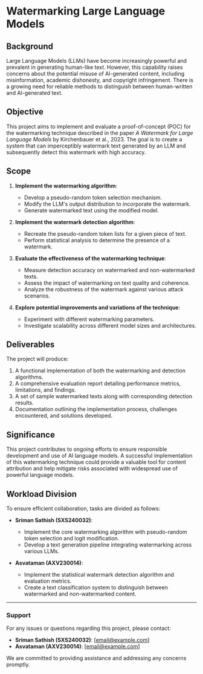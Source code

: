 # Watermarking Large Language Models

## Background
Large Language Models (LLMs) have become increasingly powerful and prevalent in generating human-like text. However, this capability raises concerns about the potential misuse of AI-generated content, including misinformation, academic dishonesty, and copyright infringement. There is a growing need for reliable methods to distinguish between human-written and AI-generated text.

## Objective
This project aims to implement and evaluate a proof-of-concept (POC) for the watermarking technique described in the paper *A Watermark for Large Language Models* by Kirchenbauer et al., 2023. The goal is to create a system that can imperceptibly watermark text generated by an LLM and subsequently detect this watermark with high accuracy.

## Scope
1. **Implement the watermarking algorithm**:
   - Develop a pseudo-random token selection mechanism.
   - Modify the LLM's output distribution to incorporate the watermark.
   - Generate watermarked text using the modified model.

2. **Implement the watermark detection algorithm**:
   - Recreate the pseudo-random token lists for a given piece of text.
   - Perform statistical analysis to determine the presence of a watermark.

3. **Evaluate the effectiveness of the watermarking technique**:
   - Measure detection accuracy on watermarked and non-watermarked texts.
   - Assess the impact of watermarking on text quality and coherence.
   - Analyze the robustness of the watermark against various attack scenarios.

4. **Explore potential improvements and variations of the technique**:
   - Experiment with different watermarking parameters.
   - Investigate scalability across different model sizes and architectures.

## Deliverables
The project will produce:
1. A functional implementation of both the watermarking and detection algorithms.
2. A comprehensive evaluation report detailing performance metrics, limitations, and findings.
3. A set of sample watermarked texts along with corresponding detection results.
4. Documentation outlining the implementation process, challenges encountered, and solutions developed.

## Significance
This project contributes to ongoing efforts to ensure responsible development and use of AI language models. A successful implementation of this watermarking technique could provide a valuable tool for content attribution and help mitigate risks associated with widespread use of powerful language models.

## Workload Division
To ensure efficient collaboration, tasks are divided as follows:

- **Sriman Sathish (SXS240032)**:
  - Implement the core watermarking algorithm with pseudo-random token selection and logit modification.
  - Develop a text generation pipeline integrating watermarking across various LLMs.

- **Asvataman (AXV230014)**:
  - Implement the statistical watermark detection algorithm and evaluation metrics.
  - Create a text classification system to distinguish between watermarked and non-watermarked content.

---

### Support

For any issues or questions regarding this project, please contact:

- **Sriman Sathish (SXS240032)**: [email@example.com]
- **Asvataman (AXV230014)**: [email@example.com]

We are committed to providing assistance and addressing any concerns promptly.
